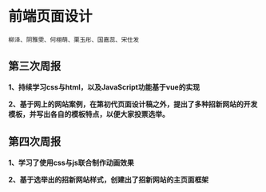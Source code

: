# 前端页面设计
    柳泽、阴雅雯、何栩萌、栗玉彤、国嘉蕊、宋仕发
## 第三次周报
**1、持续学习css与html，以及JavaScript功能基于vue的实现**

**2、基于网上的网站案例，在第初代页面设计稿之外，提出了多种招新网站的开发模板，并写出各自的模板特点，以便大家投票选举。**
## 第四次周报
**1、学习了使用css与js联合制作动画效果**

**2、基于选举出的招新网站样式，创建出了招新网站的主页面框架**
